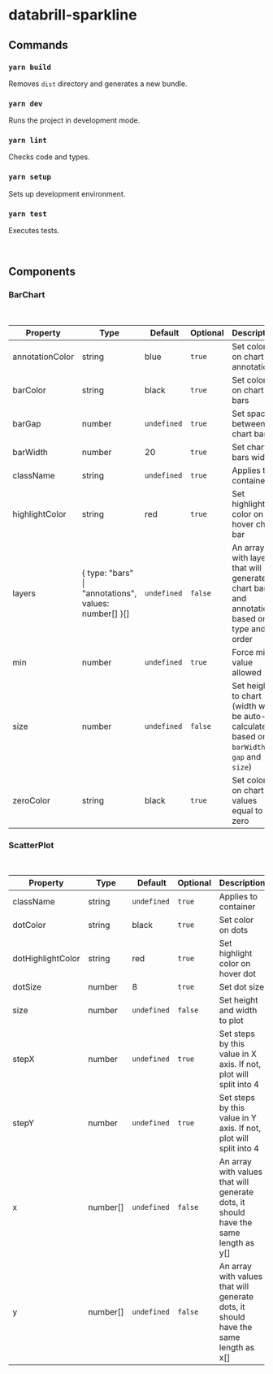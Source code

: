 # databrill-sparkline

## **Commands**

### `yarn build`

Removes `dist` directory and generates a new bundle.

### `yarn dev`

Runs the project in development mode.

### `yarn lint`

Checks code and types.

### `yarn setup`

Sets up development environment.

### `yarn test`

Executes tests.

<br/>

## **Components**

### BarChart

<br/>

| Property        | Type                                                  |  Default    | Optional | Description                                                                                |
| --------------- | ----------------------------------------------------- | ----------- | -------- | ------------------------------------------------------------------------------------------ |
| annotationColor | string                                                | blue        | `true`   | Set color on chart annotations                                                             |
| barColor        | string                                                | black       | `true`   | Set color on chart bars                                                                    |
| barGap          | number                                                | `undefined` | `true`   | Set space between chart bars                                                               |
| barWidth        | number                                                | 20          | `true`   | Set chart bars width                                                                       |
| className       | string                                                | `undefined` | `true`   | Applies to container                                                                       |
| highlightColor  | string                                                | red         | `true`   | Set highlight color on hover chart bar                                                     |
| layers          | { type: "bars" \| "annotations", values: number[] }[] | `undefined` | `false`  | An array with layers that will generate chart bars and annotations based on type and order |
| min             | number                                                | `undefined` | `true`   | Force min value allowed                                                                    |
| size            | number                                                | `undefined` | `false`  | Set height to chart (width will be auto-calculated based on `barWidth`, `gap` and `size`)  |
| zeroColor       | string                                                | black       | `true`   | Set color on chart values equal to zero                                                    |

### ScatterPlot

<br/>

| Property          | Type     |  Default    | Optional | Description                                                                         |
| ----------------- | -------- | ----------- | -------- | ----------------------------------------------------------------------------------- |
| className         | string   | `undefined` | `true`   | Applies to container                                                                |
| dotColor          | string   | black       | `true`   | Set color on dots                                                                   |
| dotHighlightColor | string   | red         | `true`   | Set highlight color on hover dot                                                    |
| dotSize           | number   | 8           | `true`   | Set dot size                                                                        |
| size              | number   | `undefined` | `false`  | Set height and width to plot                                                        |
| stepX             | number   | `undefined` | `true`   | Set steps by this value in X axis. If not, plot will split into 4                   |
| stepY             | number   | `undefined` | `true`   | Set steps by this value in Y axis. If not, plot will split into 4                   |
| x                 | number[] | `undefined` | `false`  | An array with values that will generate dots, it should have the same length as y[] |
| y                 | number[] | `undefined` | `false`  | An array with values that will generate dots, it should have the same length as x[] |
